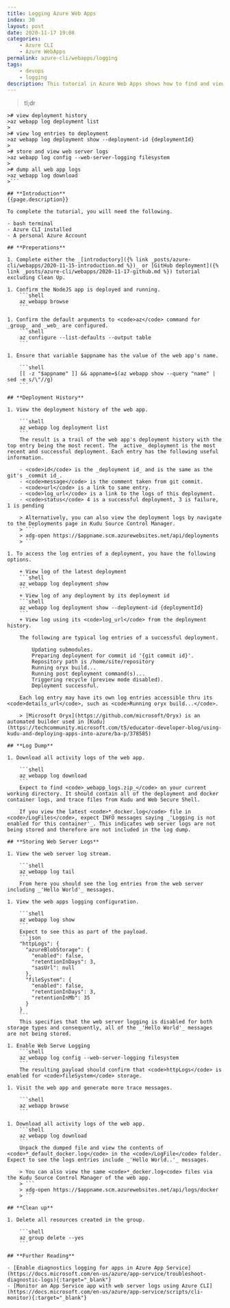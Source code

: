 ```yaml
---
title: Logging Azure Web Apps
index: 30
layout: post
date: 2020-11-17 19:08
categories: 
    - Azure CLI
    - Azure WebApps
permalink: azure-cli/webapps/logging
tags: 
    - devops
    - logging
description: This tutorial in Azure Web Apps shows how to find and view deployment logs, store and view web server logs, and download all web app logs.
---
```

>tl;dr
```shell
># view deployment history
>az webapp log deployment list
>
># view log entries to deployment
>az webapp log deployment show --deployment-id {deploymentId}
>
># store and view web server logs
>az webapp log config --web-server-logging filesystem
>
># dump all web app logs
>az webapp log download
>```

## **Introduction**
{{page.description}}

To complete the tutorial, you will need the following.

- bash terminal
- Azure CLI installed
- A personal Azure Account

## **Preperations**

1. Complete either the _[introductory]({% link _posts/azure-cli/webapps/2020-11-15-introduction.md %})_ or [GitHub deployment]({% link _posts/azure-cli/webapps/2020-11-17-github.md %}) tutorial excluding Clean Up.

1. Confirm the NodeJS app is deployed and running.
    ```shell
    az webapp browse
    ```

1. Confirm the default arguments to <code>az</code> command for _group_ and _web_ are configured.
    ```shell
    az configure --list-defaults --output table
    ```

1. Ensure that variable $appname has the value of the web app's name.

    ```shell
    [[ -z "$appname" ]] && appname=$(az webapp show --query "name" | sed -e s/\"//g)
    ```

## **Deployment History**

1. View the deployment history of the web app.

    ```shell
    az webapp log deployment list
    ```
    The result is a trail of the web app's deployment history with the top entry being the most recent. The _active_ deployment is the most recent and successful deployment. Each entry has the following useful information.

    - <code>id</code> is the _deployment id_ and is the same as the git's _commit id_.
    - <code>message</code> is the comment taken from git commit.
    - <code>url</code> is a link to same entry.
    - <code>log_url</code> is a link to the logs of this deployment.
    - <code>status</code> 4 is a successful deployment, 3 is failure, 1 is pending

    > Alternatively, you can also view the deployment logs by navigate to the Deployments page in Kudu Source Control Manager.
    > ```
    > xdg-open https://$appname.scm.azurewebsites.net/api/deployments
    > ```

1. To access the log entries of a deployment, you have the following options.

    + View log of the latest deployment
    ```shell
    az webapp log deployment show
    ```
    + View log of any deployment by its deployment id
    ```shell
    az webapp log deployment show --deployment-id {deploymentId}
    ```
    + View log using its <code>log_url</code> from the deployment history.

    The following are typical log entries of a successful deployment.

        Updating submodules.
        Preparing deployment for commit id '{git commit id}'.
        Repository path is /home/site/repository
        Running oryx build...                           
        Running post deployment command(s)...
        Triggering recycle (preview mode disabled).
        Deployment successful.

    Each log entry may have its own log entries accessible thru its <code>details_url</code>, such as <code>Running oryx build...</code>.

    > [Microsoft Oryx](https://github.com/microsoft/Oryx) is an automated builder used in [Kudu](https://techcommunity.microsoft.com/t5/educator-developer-blog/using-kudu-and-deploying-apps-into-azure/ba-p/378585)

## **Log Dump**

1. Download all activity logs of the web app.

    ```shell
    az webapp log download
    ```
    Expect to find <code>_webapp_logs.zip_</code> on your current working directory. It should contain all of the deployment and docker container logs, and trace files from Kudu and Web Secure Shell.

    If you view the latest <code>*_docker.log</code> file in <code>/LogFiles</code>, expect INFO messages saying _'Logging is not enabled for this container'_. This indicates web server logs are not being stored and therefore are not included in the log dump.

## **Storing Web Server Logs**

1. View the web server log stream.

    ```shell
    az webapp log tail
    ```
    From here you should see the log entries from the web server including _'Hello World'_ messages.

1. View the web apps logging configuration.

    ```shell
    az webapp log show
    ```
    Expect to see this as part of the payload.
    ```json
    "httpLogs": {
      "azureBlobStorage": {
        "enabled": false,
        "retentionInDays": 3,
        "sasUrl": null
      },
      "fileSystem": {
        "enabled": false,
        "retentionInDays": 3,
        "retentionInMb": 35
      }
    }
    ```
    This specifies that the web server logging is disabled for both storage types and consequently, all of the _'Hello World'_ messages are not being stored.

1. Enable Web Serve Logging
    ```shell
    az webapp log config --web-server-logging filesystem
    ```
    The resulting payload should confirm that <code>httpLogs</code> is enabled for <code>fileSystem</code> storage.

1. Visit the web app and generate more trace messages.

    ```shell
    az webapp browse
    ```

1. Download all activity logs of the web app.
    ```shell
    az webapp log download
    ```
    Unpack the dumped file and view the contents of <code>*_default_docker.log</code> in the <code>/LogFile</code> folder. Expect to see the logs entries include _'Hello World..'_ messages.

    > You can also view the same <code>*_docker.log<code> files via the Kudu Source Control Manager of the web app.
    > ```
    > xdg-open https://$appname.scm.azurewebsites.net/api/logs/docker
    > ```

## **Clean up**

1. Delete all resources created in the group.

    ```shell
    az group delete --yes
    ```

## **Further Reading**

- [Enable diagnostics logging for apps in Azure App Service](https://docs.microsoft.com/en-us/azure/app-service/troubleshoot-diagnostic-logs){:target="_blank"}
- [Monitor an App Service app with web server logs using Azure CLI](https://docs.microsoft.com/en-us/azure/app-service/scripts/cli-monitor){:target="_blank"}
